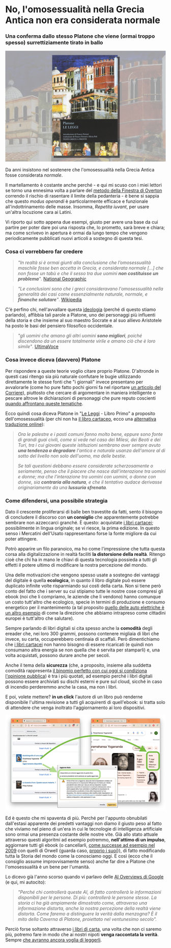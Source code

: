 # No, l'omosessualità nella Grecia Antica non era considerata normale

### Una conferma dallo stesso Platone che viene (ormai troppo spesso) surrettiziamente tirato in ballo

![Copertina del libro "Le leggi. Testo greco a fronte" di Platone, edizione tradotta da Franco Ferrari e Silvia Poli](/img/libro-platone-leggi.jpg)

Da anni insistono nel sostenere che l'omosessualità nella Grecia Antica fosse considerata *normale*.

Il martellamento è costante anche perché - e qui mi scuso con i miei lettori se torno una ennesima volta a parlare del [metodo della Finestra di Overton](/articles/2023-06-06-non-prendete-in-giro-apple-vision-pro.html) correndo il rischio di rasentare il limite della pedanteria - è bene si sappia che questo *modus operandi* è particolarmente efficace e funzionale all'indottrinamento delle masse. Insomma, *Repetita iuvant*, per usare un'altra locuzione cara ai Latini.

Vi riporto qui sotto appena due esempi, giusto per avere una base da cui partire per poter dare poi una risposta che, lo prometto, sarà breve e chiara; ma come scrivevo in apertura è ormai da lungo tempo che vengono periodicamente pubblicati nuovi articoli a sostegno di questa tesi.

### Cosa ci vorrebbero far credere

> *"In realtà si è ormai giunti alla conclusione che l’omosessualità maschile fosse ben accetta in Grecia, e considerata normale [...] che non fosse un tabù e che il sesso tra due uomini **non costituisse un problema**"*. [National Geographic](https://www.storicang.it/a/lomosessualita-nellantica-grecia_15276)

> *"Le conclusioni sono che i greci consideravano l'omosessualità nella generalità dei casi come essenzialmente naturale, normale, e **finanche salutare**"*. [Wikipedia](https://it.wikipedia.org/wiki/L%27omosessualit%C3%A0_nella_Grecia_antica)

C'è perfino chi, nell'avvallare questa [ideologia](/articles/2024-02-17-famiglia-una-ideologia.html) (perché di questo stiamo parlando), affibbia tali parole a Platone, uno dei personaggi più influenti della storia e che insieme al suo maestro Socrate e al suo allievo Aristotele ha posto le basi del pensiero filosofico occidentale.

> *"gli uomini che amano gli altri uomini **sono migliori**, poiché discendono da un essere totalmente virile e amano ciò che è loro simile"*. [UltimaVoce](https://www.ultimavoce.it/lamore-al-tempo-dei-greci-quando-lomosessualita-non-era-un-peccato/)

### Cosa invece diceva (davvero) Platone

Per rispondere a queste teorie voglio citare proprio Platone. D'altronde in questi casi ritengo sia più naturale confutare le bugie utilizzando direttamente le stesse fonti che "i giornali" invece presentano per avvalorarle (come ho pure fatto pochi giorni fa nel riportare [un articolo del Corriere](https://t.me/yuridiprodo/303)), piuttosto che cercare di argomentare in maniera intelligente o pescare altrove le dichiarazioni di personaggi che pure reputo coscienti [quando affrontano queste tematiche](/articles/2024-04-04-rowling-guerra-al-totalitarismo-arcobaleno.html).

Ecco quindi cosa diceva Platone in "[Le Leggi](https://amzn.to/3PyN1Vc) - Libro Primo" a proposito dell'omosessualità (per chi non ha [il libro cartaceo](https://amzn.to/3PyN1Vc), ecco una [alternativa traduzione online](https://www.miti3000.it/mito/biblio/platone/leggi_1.htm)):

> *Ora le palestre e i pasti comuni fanno molto bene, eppure sono fonte di grandi guai civili, come si vede nel caso dei Milesi, dei Beoti e dei Turi, tra i cui giovani queste istituzioni sembrano aver sempre avuto **una tendenza a degradare** l'antica e naturale usanza dell'amore al di sotto del livello non solo dell'uomo, ma delle bestie.* 
> 
> *Se tali questioni debbano essere considerate scherzosamente o seriamente, penso che il piacere che nasce dall'interazione tra uomini e donne; ma che l'interazione tra uomini con uomini, o donne con donne, sia **contraria alla natura**, e che il tentativo audace derivasse originariamente da una **lussuria sfrenata**.*

### Come difendersi, una possibile strategia

Dato il crescente proliferarsi di balle ben travestite da fatti, sento il bisogno di concludere il discorso con **un consiglio** che apparentemente potrebbe sembrare non azzeccarci granché. È questo: acquistate [i libri cartacei](/pages/libri.html); possibilmente in lingua originale; se vi riesce, la prima edizione. In questo senso i Mercatini dell'Usato rappresentano forse la fonte migliore da cui poter attingere.

Potrò apparire un filo paranoico, ma ho come l'impressione che tutta questa corsa alla digitalizzazione in realtà faciliti **la distorsione della realtà**. Ritengo cioè che chi ha in mano le chiavi di questa tecnologia possieda a tutti gli effetti il potere ultimo di modificare la nostra percezione del mondo.

Una delle motivazioni che vengono spesso usate a sostegno dei vantaggi del digitale è quella **ecologica**, in quanto il libro digitale può essere duplicato infinite volte risparmiando sui costi della carta. Non si tiene però conto del fatto che i server su cui stipiamo tutte le nostre cose compresi gli ebook (noi che li compriamo, le aziende che li vendono) hanno comunque un costo tutt'altro che ecologico, specie in termini di produzione e consumo energetico per il mantenimento (a tal proposito [quello delle auto elettriche è un altro esempio](/articles/2024-11-14-inquinamento-super-ricchi.html) di come la direzione che abbiamo intrapreso come cittadini europei è tutt'altro che salutare).

Sempre parlando di libri digitali si cita spesso anche la **comodità** degli ereader che, nei loro 300 grammi, possono contenere migliaia di libri che invece, su carta, occuperebbero centinaia di scaffali. Però dimentichiamo che [i libri cartacei](/pages/libri.html) non hanno bisogno di essere ricaricati (e quindi non consumano altra energia se non quella che è servita per stamparli) e, una volta acquistati, possono durare anche per secoli.

Anche il tema della **sicurezza** (che, a proposito, insieme alla suddetta comodità rappresenta [il binomio perfetto con cui oggi si condiziona l'opinione pubblica](/articles/2025-01-11-comodita-sicurezza.html)) è tra i più quotati, ad esempio perché i libri digitali possono essere archiviati su dischi esterni e pure sul cloud, sicché in caso di incendio perderemmo anche la casa, ma non i libri.

E poi, volete mettere? **in un click** l'autore di un libro può renderne disponibile l'ultima revisione a tutti gli acquirenti di quell'ebook: si tratta solo di attendere che venga inoltrato l'aggiornamento ai loro dispositivi.

![Su Kindle si aggiornano anche i libri degli autori defunti oltre 70 anni fa](/img/libro-aggiornato.jpg)

Ed è questo che mi spaventa di più. Perché per l'appunto obnubilati dall'estasi apparente dei predetti vantaggi non diamo il giusto peso al fatto che viviamo nel pieno di un'era in cui le tecnologie di intelligenza artificiale sono ormai una presenza costante delle nostre vite. Già allo stato attuale attraverso questi algoritmi ad esempio potremmo, **nell'attimo di un impulso**, aggiornare tutti gli ebook (o cancellarli, [come successe ad esempio nel 2009](https://www.nytimes.com/2009/07/18/technology/companies/18amazon.html) con quelli di Orwell {guarda caso, [proprio i suoi](/articles/2025-01-23-strutture-di-permesso.html)}), di fatto modificando tutta la Storia del mondo come la conosciamo oggi. E così (ecco che il consiglio assume improvvisamente senso) anche far dire a Platone che l'omosessualità è un bene per l'umanità.

Lo dicevo già l'anno scorso quando vi parlavo delle [AI Overviews di Google](/articles/2024-06-25-google-ai-overviews.html) (e qui, mi autocito):

> *"Perché chi controllerà queste AI, di fatto controllerà le informazioni disponibili per le persone. Di più: controllerà le persone stesse. La storia ci ha già ampiamente dimostrato come, attraverso una informazione distorta, anche la nostra percezione della realtà viene distorta. Come faremo a distinguere la verità dalla menzogna? È il mito della Caverna di Platone, proiettato nel ventunesimo secolo".*

Perciò forse soltanto attraverso [i libri di carta](/pages/libri.html), una volta che non ci saremo più, potremo fare in modo che ai nostri nipoti **venga raccontata la verità**. Sempre [che avranno ancora voglia di leggerli](/articles/2023-06-06-non-prendete-in-giro-apple-vision-pro.html).